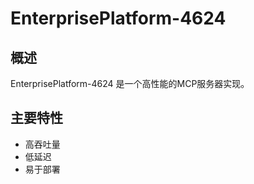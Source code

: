 # EnterprisePlatform-4624

## 概述

EnterprisePlatform-4624 是一个高性能的MCP服务器实现。

## 主要特性

- 高吞吐量
- 低延迟
- 易于部署
